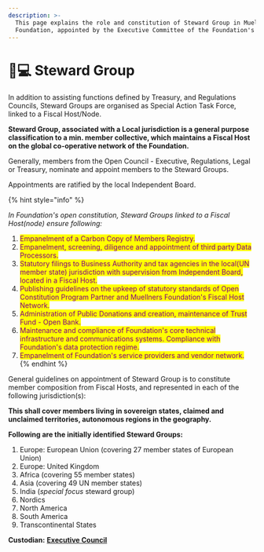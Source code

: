 ```yaml
---
description: >-
  This page explains the role and constitution of Steward Group in Muellners
  Foundation, appointed by the Executive Committee of the Foundation's Council.
---
```


# 👩💻 Steward Group

In addition to assisting functions defined by Treasury, and Regulations Councils, Steward Groups are organised as Special Action Task Force, linked to a Fiscal Host/Node.

**Steward Group, associated with a Local jurisdiction is a general purpose classification to a min. member collective, which maintains a Fiscal Host on the global co-operative network of the Foundation.**

Generally, members from the Open Council - Executive, Regulations, Legal or Treasury, nominate and appoint members to the Steward Groups.

Appointments are ratified by the local Independent Board.

{% hint style="info" %}


_In Foundation's open constitution, Steward Groups linked to a Fiscal Host(node) ensure following:_

1. <mark style="color:purple;">Empanelment of a Carbon Copy of Members Registry.</mark>
2. <mark style="color:purple;">Empanelment, screening, diligence and appointment of third party Data Processors.</mark>
3. <mark style="color:purple;">Statutory filings to Business Authority and tax agencies in the local(UN member state) jurisdiction with supervision from Independent Board, located in a Fiscal Host.</mark>
4. <mark style="color:purple;">Publishing guidelines on the upkeep of statutory standards of Open Constitution Program Partner and Muellners Foundation's Fiscal Host Network.</mark>&#x20;
5. <mark style="color:purple;">Administration of Public Donations and creation, maintenance of Trust Fund - Open Bank.</mark>
6. <mark style="color:purple;">Maintenance and compliance of Foundation's core technical infrastructure and communications systems. Compliance with Foundation's data protection regime.</mark>&#x20;
7. <mark style="color:purple;">Empanelment  of Foundation's service providers and vendor network.</mark>
{% endhint %}

General guidelines on appointment of Steward Group is to constitute member composition from Fiscal Hosts, and represented in each of the following jurisdiction(s):

**This shall cover members living in sovereign states, claimed and unclaimed territories, autonomous regions in the geography.**&#x20;

**Following are the initially identified Steward Groups:**

1. Europe: European Union (covering 27 member states of European Union)&#x20;
2. Europe: United Kingdom
3. Africa (covering 55 member states)
4. Asia (covering 49 UN member states)&#x20;
5. India (_special focus_ steward group)
6. Nordics  &#x20;
7. North America
8. South America
9. Transcontinental States



**Custodian:** [**Executive Council**](executive-council.md)

&#x20;
